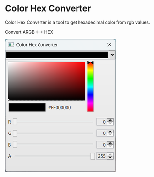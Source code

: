 # Color Hex Converter

Color Hex Converter is a tool to get hexadecimal color from rgb values.

Convert ARGB <--> HEX

![ColorHexConverter](Images/ColorHexConverter.png)

